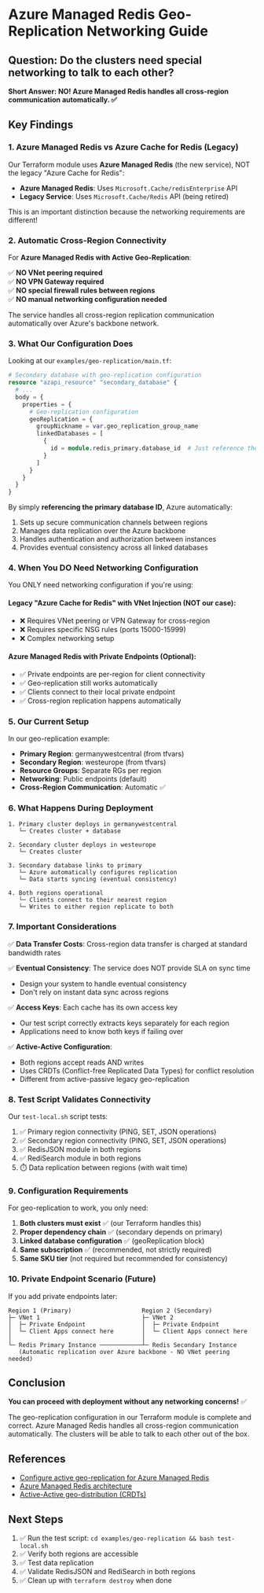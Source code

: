 # Azure Managed Redis Geo-Replication Networking Guide

## Question: Do the clusters need special networking to talk to each other?

**Short Answer: NO! Azure Managed Redis handles all cross-region communication automatically. ✅**

## Key Findings

### 1. **Azure Managed Redis vs Azure Cache for Redis (Legacy)**

Our Terraform module uses **Azure Managed Redis** (the new service), NOT the legacy "Azure Cache for Redis":

- **Azure Managed Redis**: Uses `Microsoft.Cache/redisEnterprise` API
- **Legacy Service**: Uses `Microsoft.Cache/Redis` API (being retired)

This is an important distinction because the networking requirements are different!

### 2. **Automatic Cross-Region Connectivity**

For **Azure Managed Redis with Active Geo-Replication**:

✅ **NO VNet peering required**  
✅ **NO VPN Gateway required**  
✅ **NO special firewall rules between regions**  
✅ **NO manual networking configuration needed**

The service handles all cross-region replication communication automatically over Azure's backbone network.

### 3. **What Our Configuration Does**

Looking at our `examples/geo-replication/main.tf`:

```terraform
# Secondary database with geo-replication configuration
resource "azapi_resource" "secondary_database" {
  # ...
  body = {
    properties = {
      # Geo-replication configuration
      geoReplication = {
        groupNickname = var.geo_replication_group_name
        linkedDatabases = [
          {
            id = module.redis_primary.database_id  # Just reference the ID!
          }
        ]
      }
    }
  }
}
```

By simply **referencing the primary database ID**, Azure automatically:
1. Sets up secure communication channels between regions
2. Manages data replication over the Azure backbone
3. Handles authentication and authorization between instances
4. Provides eventual consistency across all linked databases

### 4. **When You DO Need Networking Configuration**

You ONLY need networking configuration if you're using:

#### Legacy "Azure Cache for Redis" with VNet Injection (NOT our case):
- ❌ Requires VNet peering or VPN Gateway for cross-region
- ❌ Requires specific NSG rules (ports 15000-15999)
- ❌ Complex networking setup

#### Azure Managed Redis with Private Endpoints (Optional):
- ✅ Private endpoints are per-region for client connectivity
- ✅ Geo-replication still works automatically
- ✅ Clients connect to their local private endpoint
- ✅ Cross-region replication happens automatically

### 5. **Our Current Setup**

In our geo-replication example:
- **Primary Region**: germanywestcentral (from tfvars)
- **Secondary Region**: westeurope (from tfvars)
- **Resource Groups**: Separate RGs per region
- **Networking**: Public endpoints (default)
- **Cross-Region Communication**: Automatic ✅

### 6. **What Happens During Deployment**

```
1. Primary cluster deploys in germanywestcentral
   └─ Creates cluster + database
   
2. Secondary cluster deploys in westeurope
   └─ Creates cluster
   
3. Secondary database links to primary
   └─ Azure automatically configures replication
   └─ Data starts syncing (eventual consistency)
   
4. Both regions operational
   └─ Clients connect to their nearest region
   └─ Writes to either region replicate to both
```

### 7. **Important Considerations**

✅ **Data Transfer Costs**: Cross-region data transfer is charged at standard bandwidth rates

✅ **Eventual Consistency**: The service does NOT provide SLA on sync time
   - Design your system to handle eventual consistency
   - Don't rely on instant data sync across regions

✅ **Access Keys**: Each cache has its own access key
   - Our test script correctly extracts keys separately for each region
   - Applications need to know both keys if failing over

✅ **Active-Active Configuration**: 
   - Both regions accept reads AND writes
   - Uses CRDTs (Conflict-free Replicated Data Types) for conflict resolution
   - Different from active-passive legacy geo-replication

### 8. **Test Script Validates Connectivity**

Our `test-local.sh` script tests:
1. ✅ Primary region connectivity (PING, SET, JSON operations)
2. ✅ Secondary region connectivity (PING, SET, JSON operations)
3. ✅ RedisJSON module in both regions
4. ✅ RediSearch module in both regions
5. ⏱️ Data replication between regions (with wait time)

### 9. **Configuration Requirements**

For geo-replication to work, you only need:

1. **Both clusters must exist** ✅ (our Terraform handles this)
2. **Proper dependency chain** ✅ (secondary depends on primary)
3. **Linked database configuration** ✅ (geoReplication block)
4. **Same subscription** ✅ (recommended, not strictly required)
5. **Same SKU tier** (not required but recommended for consistency)

### 10. **Private Endpoint Scenario (Future)**

If you add private endpoints later:

```
Region 1 (Primary)                    Region 2 (Secondary)
├─ VNet 1                             ├─ VNet 2
│  ├─ Private Endpoint                │  ├─ Private Endpoint
│  └─ Client Apps connect here        │  └─ Client Apps connect here
│                                     │
└─ Redis Primary Instance ────────────┴─ Redis Secondary Instance
   (Automatic replication over Azure backbone - NO VNet peering needed)
```

## Conclusion

**You can proceed with deployment without any networking concerns!** ✅

The geo-replication configuration in our Terraform module is complete and correct. Azure Managed Redis handles all cross-region communication automatically. The clusters will be able to talk to each other out of the box.

## References

- [Configure active geo-replication for Azure Managed Redis](https://learn.microsoft.com/en-us/azure/redis/how-to-active-geo-replication)
- [Azure Managed Redis architecture](https://learn.microsoft.com/en-us/azure/redis/architecture)
- [Active-Active geo-distribution (CRDTs)](https://redis.io/active-active/)

## Next Steps

1. ✅ Run the test script: `cd examples/geo-replication && bash test-local.sh`
2. ✅ Verify both regions are accessible
3. ✅ Test data replication
4. ✅ Validate RedisJSON and RediSearch in both regions
5. ✅ Clean up with `terraform destroy` when done
